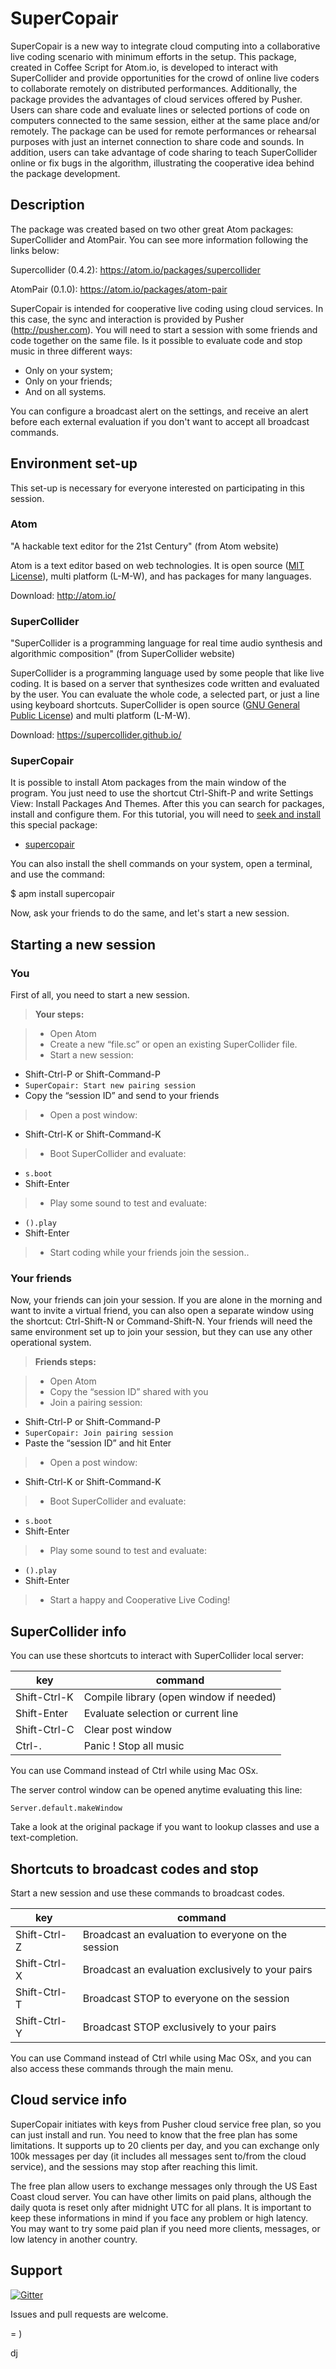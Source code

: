 # SuperCopair

SuperCopair is a new way to integrate cloud computing into a collaborative live coding scenario with minimum efforts in the setup. This package, created in Coffee Script for Atom.io, is developed to interact with SuperCollider and provide opportunities for the crowd of online live coders to collaborate remotely on distributed performances. Additionally, the package provides the advantages of cloud services offered by Pusher. Users can share code and evaluate lines or selected portions of code on computers connected to the same session, either at the same place and/or remotely. The package can be used for remote performances or rehearsal purposes with just an internet connection to share code and sounds. In addition, users can take advantage of code sharing to teach SuperCollider online or fix bugs in the algorithm, illustrating the cooperative idea behind the package development.


## Description

The package was created based on two other great Atom packages: SuperCollider and AtomPair. You can see more information following the links below:

Supercollider (0.4.2): https://atom.io/packages/supercollider

AtomPair (0.1.0): https://atom.io/packages/atom-pair

SuperCopair is intended for cooperative live coding using cloud services. In this case, the sync and interaction is provided by Pusher (http://pusher.com). You will need to start a session with some friends and code together on the same file. Is it possible to evaluate code and stop music in three different ways:

- Only on your system;
- Only on your friends;
- And on all systems.

You can configure a broadcast alert on the settings, and receive an alert before each external evaluation if you don't want to accept all broadcast commands.


## Environment set-up

This set-up is necessary for everyone interested on participating in this session.

### Atom

"A hackable text editor for the 21st Century" (from Atom website)

Atom is a text editor based on web technologies. It is open source ([MIT License](http://mit-license.org/)), multi platform (L-M-W), and has packages for many languages.

Download: http://atom.io/

### SuperCollider

"SuperCollider is a programming language for real time audio synthesis and algorithmic composition" (from SuperCollider website)

SuperCollider is a programming language used by some people that like live coding. It is based on a server that synthesizes code written and evaluated by the user. You can evaluate the whole code, a selected part, or just a line using keyboard shortcuts. SuperCollider is open source ([GNU General Public License](http://www.gnu.org/licenses/gpl.html)) and multi platform (L-M-W).

Download: https://supercollider.github.io/

### SuperCopair

It is possible to install Atom packages from the main window of the program. You just need to use the shortcut Ctrl-Shift-P and write Settings View: Install Packages And Themes. After this you can search for packages, install and configure them. For this tutorial, you will need to [seek and install](http://youtu.be/NJzoBmVPeYw) this special package:

- [supercopair](http://deusanyjunior.github.io/atom-supercopair/)

You can also install the shell commands on your system, open a terminal, and use the command:

$ apm install supercopair

Now, ask your friends to do the same, and let's start a new session.


## Starting a new session

### You

First of all, you need to start a new session.

> **Your steps:**

> - Open Atom
> - Create a new “file.sc” or open an existing SuperCollider file.
> - Start a new session:
 - Shift-Ctrl-P or Shift-Command-P
 - `SuperCopair: Start new pairing session`
 - Copy the “session ID” and send to your friends
> - Open a post window:
 - Shift-Ctrl-K or Shift-Command-K
> - Boot SuperCollider and evaluate:
 - `s.boot`
 - Shift-Enter
> - Play some sound to test and evaluate:
 - `().play`
 - Shift-Enter
> - Start coding while your friends join the session..


### Your friends

Now, your friends can join your session. If you are alone in the morning and want to invite a virtual friend, you can also open a separate window using the shortcut: Ctrl-Shift-N or Command-Shift-N. Your friends will need the same environment set up to join your session, but they can use any other operational system.

> **Friends steps:**

> - Open Atom
> - Copy the “session ID” shared with you
> - Join a pairing session:
 - Shift-Ctrl-P or Shift-Command-P
 - `SuperCopair: Join pairing session`
 - Paste the “session ID” and hit Enter
> - Open a post window:
 - Shift-Ctrl-K or Shift-Command-K
> - Boot SuperCollider and evaluate:
 - `s.boot`
 - Shift-Enter
> - Play some sound to test and evaluate:
 - `().play`
 - Shift-Enter
> - Start a happy and Cooperative Live Coding!


## SuperCollider info

You can use these shortcuts to interact with SuperCollider local server:

| key              | command                                              |
| ---------------- | ---------------------------------------------------- |
| Shift-Ctrl-K  | Compile library (open window if needed)              |
| Shift-Enter      | Evaluate selection or current line                   |
| Shift-Ctrl-C  | Clear post window                                    |
| Ctrl-.        | Panic ! Stop all music                               |

You can use Command instead of Ctrl while using Mac OSx.

The server control window can be opened anytime evaluating this line:

```
Server.default.makeWindow
```

Take a look at the original package if you want to lookup classes and use a text-completion.

## Shortcuts to broadcast codes and stop

Start a new session and use these commands to broadcast codes.

| key              | command                                              |
| ---------------- | ---------------------------------------------------- |
| Shift-Ctrl-Z  | Broadcast an evaluation to everyone on the session   |
| Shift-Ctrl-X  | Broadcast an evaluation exclusively to your pairs    |
| Shift-Ctrl-T  | Broadcast STOP to everyone on the session           |
| Shift-Ctrl-Y  | Broadcast STOP exclusively to your pairs            |

You can use Command instead of Ctrl while using Mac OSx, and you can also access these commands through the main menu.


## Cloud service info

SuperCopair initiates with keys from Pusher cloud service free plan, so you can just install and run.
You need to know that the free plan has some limitations.
It supports up to 20 clients per day, and you can exchange only 100k messages per day (it includes all messages sent to/from the cloud service), and the sessions may stop after reaching this limit.

The free plan allow users to exchange messages only through the US East Coast cloud server.
You can have other limits on paid plans, although the daily quota is reset only after midnight UTC for all plans. It is important to keep these informations in mind if you face any problem
or high latency. You may want to try some paid plan if you need more clients, messages, or low latency in another country.


## Support

[![Gitter](https://badges.gitter.im/Join%20Chat.svg)](https://gitter.im/deusanyjunior/atom-supercopair?utm_source=badge&utm_medium=badge&utm_campaign=pr-badge)

Issues and pull requests are welcome.

= )

dj
